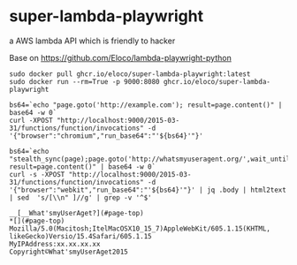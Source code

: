 # super-lambda-playwright
a AWS lambda API which is friendly to hacker

Base on https://github.com/Eloco/lambda-playwright-python

```
sudo docker pull ghcr.io/eloco/super-lambda-playwright:latest
sudo docker run --rm=True -p 9000:8080 ghcr.io/eloco/super-lambda-playwright
```

```
bs64=`echo "page.goto('http://example.com'); result=page.content()" | base64 -w 0`
curl -XPOST "http://localhost:9000/2015-03-31/functions/function/invocations" -d '{"browser":"chromium","run_base64":"'${bs64}'"}'
```

```
bs64=`echo "stealth_sync(page);page.goto('http://whatsmyuseragent.org/',wait_until='commit'); result=page.content()" | base64 -w 0`
curl -s -XPOST "http://localhost:9000/2015-03-31/functions/function/invocations" -d '{"browser":"webkit","run_base64":"'${bs64}'"}' | jq .body | html2text | sed  's/[\\n" ]//g' | grep -v '^$'

__[__What'smyUserAget?](#page-top)
*[](#page-top)
Mozilla/5.0(Macitosh;ItelMacOSX10_15_7)AppleWebKit/605.1.15(KHTML,
likeGecko)Versio/15.4Safari/605.1.15
MyIPAddress:xx.xx.xx.xx
Copyright©What'smyUserAget2015
```
